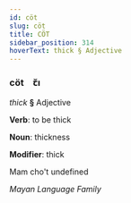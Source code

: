 ```yaml
---
id: cöt
slug: cöt
title: CÖT
sidebar_position: 314
hoverText: thick § Adjective
---
```


### cöt&emsp;<span kind="abugida">ꞇ̆ı</span>

*thick* **§** Adjective

**Verb**: to be thick

**Noun**: thickness

**Modifier**: thick

Mam cho't undefined

*Mayan Language Family*